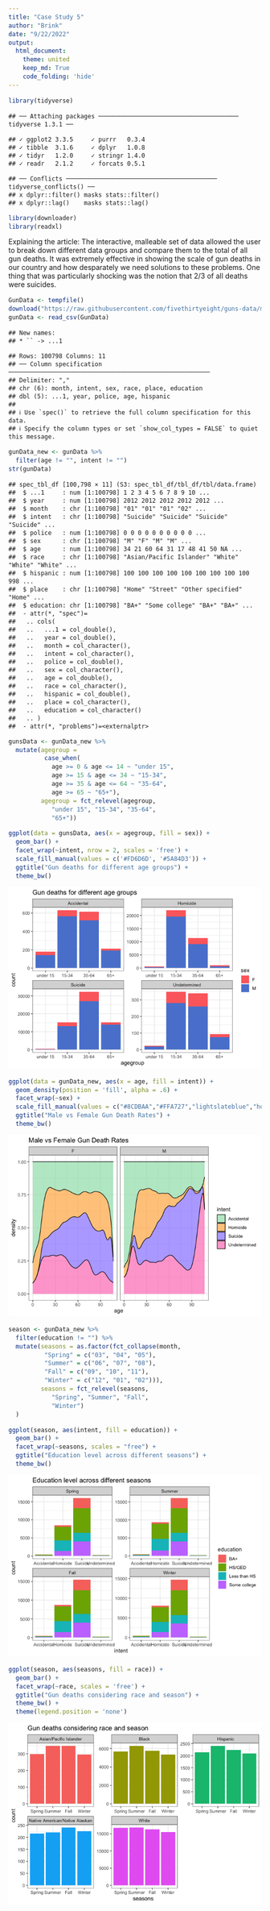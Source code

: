 ```yaml
---
title: "Case Study 5"
author: "Brink"
date: "9/22/2022"
output: 
  html_document:
    theme: united
    keep_md: True
    code_folding: 'hide'
---
```



```r
library(tidyverse)
```

```
## ── Attaching packages ─────────────────────────────────────── tidyverse 1.3.1 ──
```

```
## ✓ ggplot2 3.3.5     ✓ purrr   0.3.4
## ✓ tibble  3.1.6     ✓ dplyr   1.0.8
## ✓ tidyr   1.2.0     ✓ stringr 1.4.0
## ✓ readr   2.1.2     ✓ forcats 0.5.1
```

```
## ── Conflicts ────────────────────────────────────────── tidyverse_conflicts() ──
## x dplyr::filter() masks stats::filter()
## x dplyr::lag()    masks stats::lag()
```

```r
library(downloader)
library(readxl)
```
Explaining the article: The interactive, malleable set of data allowed the user to break down different data groups and compare them to the total of all gun deaths. It was extremely effective in showing the scale of gun deaths in our country and how desparately we need solutions to these problems. One thing that was particularly shocking was the notion that 2/3 of all deaths were suicides. 


```r
GunData <- tempfile()
download("https://raw.githubusercontent.com/fivethirtyeight/guns-data/master/full_data.csv", GunData, mode = "wb")
gunData <- read_csv(GunData)
```

```
## New names:
## * `` -> ...1
```

```
## Rows: 100798 Columns: 11
## ── Column specification ────────────────────────────────────────────────────────
## Delimiter: ","
## chr (6): month, intent, sex, race, place, education
## dbl (5): ...1, year, police, age, hispanic
## 
## ℹ Use `spec()` to retrieve the full column specification for this data.
## ℹ Specify the column types or set `show_col_types = FALSE` to quiet this message.
```

```r
gunData_new <- gunData %>%
  filter(age != "", intent != "")
str(gunData)
```

```
## spec_tbl_df [100,798 × 11] (S3: spec_tbl_df/tbl_df/tbl/data.frame)
##  $ ...1     : num [1:100798] 1 2 3 4 5 6 7 8 9 10 ...
##  $ year     : num [1:100798] 2012 2012 2012 2012 2012 ...
##  $ month    : chr [1:100798] "01" "01" "01" "02" ...
##  $ intent   : chr [1:100798] "Suicide" "Suicide" "Suicide" "Suicide" ...
##  $ police   : num [1:100798] 0 0 0 0 0 0 0 0 0 0 ...
##  $ sex      : chr [1:100798] "M" "F" "M" "M" ...
##  $ age      : num [1:100798] 34 21 60 64 31 17 48 41 50 NA ...
##  $ race     : chr [1:100798] "Asian/Pacific Islander" "White" "White" "White" ...
##  $ hispanic : num [1:100798] 100 100 100 100 100 100 100 100 100 998 ...
##  $ place    : chr [1:100798] "Home" "Street" "Other specified" "Home" ...
##  $ education: chr [1:100798] "BA+" "Some college" "BA+" "BA+" ...
##  - attr(*, "spec")=
##   .. cols(
##   ..   ...1 = col_double(),
##   ..   year = col_double(),
##   ..   month = col_character(),
##   ..   intent = col_character(),
##   ..   police = col_double(),
##   ..   sex = col_character(),
##   ..   age = col_double(),
##   ..   race = col_character(),
##   ..   hispanic = col_double(),
##   ..   place = col_character(),
##   ..   education = col_character()
##   .. )
##  - attr(*, "problems")=<externalptr>
```


```r
gunsData <- gunData_new %>%
  mutate(agegroup =
          case_when(
            age >= 0 & age <= 14 ~ "under 15",
            age >= 15 & age <= 34 ~ "15-34",
            age >= 35 & age <= 64 ~ "35-64",
            age >= 65 ~ "65+"),
         agegroup = fct_relevel(agegroup, 
            "under 15", "15-34", "35-64", 
            "65+"))
```


```r
ggplot(data = gunsData, aes(x = agegroup, fill = sex)) +
  geom_bar() +
  facet_wrap(~intent, nrow = 2, scales = 'free') +
  scale_fill_manual(values = c('#FD6D6D', '#5A84D3')) +
  ggtitle("Gun deaths for different age groups") +
  theme_bw()
```

![](Case-Study-5_files/figure-html/unnamed-chunk-4-1.png)<!-- -->


```r
ggplot(data = gunData_new, aes(x = age, fill = intent)) +
  geom_density(position = 'fill', alpha = .6) +
  facet_wrap(~sex) +
  scale_fill_manual(values = c("#8CDBAA","#FFA727","lightslateblue","hotpink")) +
  ggtitle("Male vs Female Gun Death Rates") +
  theme_bw()
```

![](Case-Study-5_files/figure-html/unnamed-chunk-5-1.png)<!-- -->


```r
season <- gunData_new %>%
  filter(education != "") %>%
  mutate(seasons = as.factor(fct_collapse(month,
          "Spring" = c("03", "04", "05"),
          "Summer" = c("06", "07", "08"),
          "Fall" = c("09", "10", "11"),
          "Winter" = c("12", "01", "02"))),
         seasons = fct_relevel(seasons, 
            "Spring", "Summer", "Fall", 
            "Winter")
  )
```


```r
ggplot(season, aes(intent, fill = education)) +
  geom_bar() +
  facet_wrap(~seasons, scales = "free") +
  ggtitle("Education level across different seasons") +
  theme_bw()
```

![](Case-Study-5_files/figure-html/unnamed-chunk-7-1.png)<!-- -->


```r
ggplot(season, aes(seasons, fill = race)) +
  geom_bar() +
  facet_wrap(~race, scales = 'free') +
  ggtitle("Gun deaths considering race and season") +
  theme_bw() +
  theme(legend.position = 'none')
```

![](Case-Study-5_files/figure-html/unnamed-chunk-8-1.png)<!-- -->

